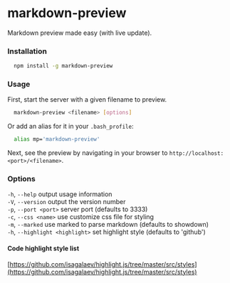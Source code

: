 # markdown-preview 
Markdown preview made easy (with live update).

### Installation

```bash
  npm install -g markdown-preview 
```

### Usage
First, start the server with a given filename to preview.

```bash
  markdown-preview <filename> [options]
```

Or add an alias for it in your `.bash_profile`:
```bash
  alias mp='markdown-preview'
```

Next, see the preview by navigating in your browser to `http://localhost:<port>/<filename>`.

### Options

  `-h`, `--help`         output usage information  
  `-V`, `--version`      output the version number  
  `-p`, `--port <port>`  server port (defaults to 3333)  
  `-c`, `--css <name>`   use customize css file for styling  
  `-m`, `--marked`       use marked to parse markdown (defaults to showdown)  
  `-h`, `--highlight <highlight>`  set highlight style (defaults to 'github')

#### Code highlight style list
  [https://github.com/isagalaev/highlight.js/tree/master/src/styles](https://github.com/isagalaev/highlight.js/tree/master/src/styles)
